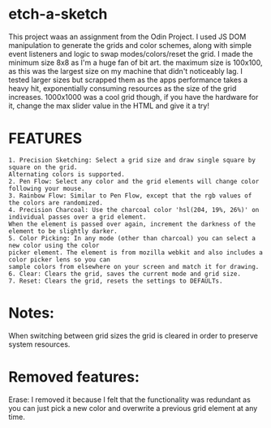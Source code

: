# etch-a-sketch
This project waas an assignment from the Odin Project. I used JS DOM manipulation to generate the grids and color schemes, along with simple event listeners and logic to swap modes/colors/reset the grid. I made the minimum size 8x8 as I'm a huge fan of bit art. the maximum size is 100x100, as this was the largest size on my machine that didn't noticeably lag. I tested larger sizes but scrapped them as the apps performance takes a heavy hit, exponentially consuming resources as the size of the grid increases. 1000x1000 was a cool grid though, if you have the hardware for it, change the max slider value in the HTML and give it a try! 
# FEATURES
    1. Precision Sketching: Select a grid size and draw single square by square on the grid. 
    Alternating colors is supported.
    2. Pen Flow: Select any color and the grid elements will change color following your mouse.
    3. Rainbow Flow: Similar to Pen Flow, except that the rgb values of the colors are randomized.
    4. Precision Charcoal: Use the charcoal color 'hsl(204, 19%, 26%)' on individual passes over a grid element. 
    When the element is passed over again, increment the darkness of the element to be slightly darker.
    5. Color Picking: In any mode (other than charcoal) you can select a new color using the color 
    picker element. The element is from mozilla webkit and also includes a color picker lens so you can 
    sample colors from elsewhere on your screen and match it for drawing. 
    6. Clear: Clears the grid, saves the current mode and grid size. 
    7. Reset: Clears the grid, resets the settings to DEFAULTs.

# Notes: 
When switching between grid sizes the grid is cleared in order to preserve system resources.
# Removed features:

Erase: I removed it because I felt that the functionality was redundant as you can just pick a new color and overwrite a previous grid element at any time.